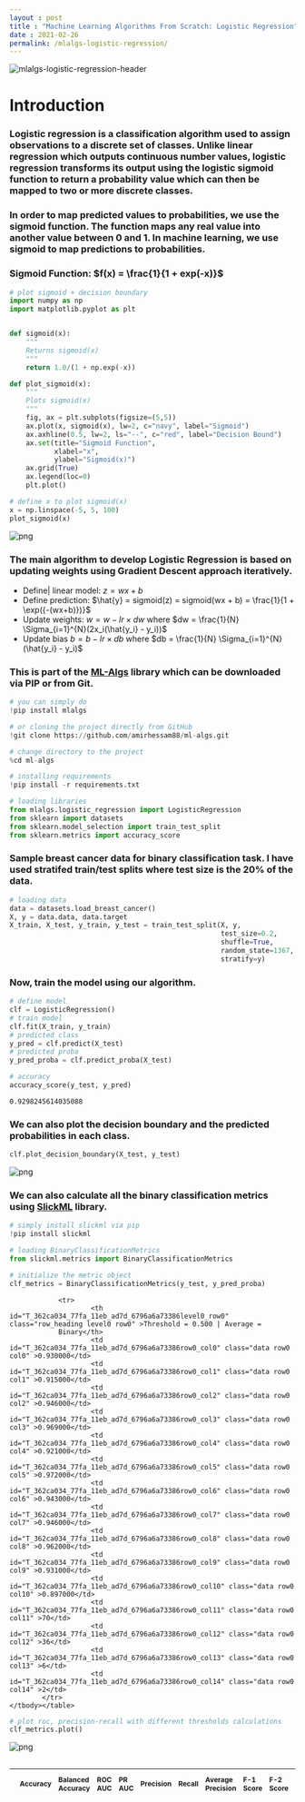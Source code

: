 ```yaml
---
layout : post
title : "Machine Learning Algorithms From Scratch: Logistic Regression"
date : 2021-02-26
permalink: /mlalgs-logistic-regression/
---
```

![mlalgs-logistic-regression-header](/images/mlalgs-logistic-regression-header.png)

# Introduction

### Logistic regression is a classification algorithm used to assign observations to a discrete set of classes. Unlike linear regression which outputs continuous number values, logistic regression transforms its output using the logistic sigmoid function to return a probability value which can then be mapped to two or more discrete classes.

### In order to map predicted values to probabilities, we use the sigmoid function. The function maps any real value into another value between 0 and 1. In machine learning, we use sigmoid to map predictions to probabilities.

### Sigmoid Function: $f(x) = \frac{1}{1 + exp(-x)}$


```python
# plot sigmoid + decision boundary
import numpy as np
import matplotlib.pyplot as plt


def sigmoid(x):
    """
    Returns sigmoid(x)
    """
    return 1.0/(1 + np.exp(-x))

def plot_sigmoid(x):
    """
    Plots sigmoid(x)
    """
    fig, ax = plt.subplots(figsize=(5,5))
    ax.plot(x, sigmoid(x), lw=2, c="navy", label="Sigmoid")
    ax.axhline(0.5, lw=2, ls="--", c="red", label="Decision Bound")
    ax.set(title="Sigmoid Function",
           xlabel="x",
           ylabel="Sigmoid(x)")
    ax.grid(True)
    ax.legend(loc=0)
    plt.plot()
```


```python
# define x to plot sigmoid(x)
x = np.linspace(-5, 5, 100)
plot_sigmoid(x)
```


![png](/notebooks/mlalgs-logistic-regression_files/output_5_0.png)


### The main algorithm to develop Logistic Regression is based on updating weights using Gradient Descent approach iteratively.
- Define| linear model: $z = wx + b$
- Define prediction: $\hat{y} = sigmoid(z) = sigmoid(wx + b) = \frac{1}{1 + \exp({-(wx+b)})}$
- Update weights: $w = w - lr \times dw$ where $dw = \frac{1}{N} \Sigma_{i=1}^{N}(2x_i(\hat{y_i} - y_i))$
- Update bias $b = b - lr \times db$ where $db = \frac{1}{N} \Sigma_{i=1}^{N}(\hat{y_i} - y_i)$

### This is part of the [**ML-Algs**](https://github.com/amirhessam88/ml-algs) library which can be downloaded via PIP or from Git.


```python
# you can simply do
!pip install mlalgs
```


```python
# or cloning the project directly from GitHub
!git clone https://github.com/amirhessam88/ml-algs.git

# change directory to the project
%cd ml-algs

# installing requirements
!pip install -r requirements.txt
```


```python
# loading libraries
from mlalgs.logistic_regression import LogisticRegression
from sklearn import datasets
from sklearn.model_selection import train_test_split
from sklearn.metrics import accuracy_score
```


<style>.container { width:95% !important; }</style>


### Sample breast cancer data for binary classification task. I have used stratifed train/test splits where test size is the 20\% of the data.


```python
# loading data
data = datasets.load_breast_cancer()
X, y = data.data, data.target
X_train, X_test, y_train, y_test = train_test_split(X, y,
                                                    test_size=0.2,
                                                    shuffle=True,
                                                    random_state=1367,
                                                    stratify=y)
```

### Now, train the model using our algorithm.


```python
# define model
clf = LogisticRegression()
# train model
clf.fit(X_train, y_train)
# predicted class
y_pred = clf.predict(X_test)
# predicted proba
y_pred_proba = clf.predict_proba(X_test)
```


```python
# accuracy
accuracy_score(y_test, y_pred)
```




    0.9298245614035088



### We can also plot the decision boundary and the predicted probabilities in each class.


```python
clf.plot_decision_boundary(X_test, y_test)
```


![png](/notebooks/mlalgs-logistic-regression_files/output_17_0.png)


### We can also calculate all the binary classification metrics using [**SlickML**](https://github.com/slickml/slick-ml) library.


```python
# simply install slickml via pip
!pip install slickml
```


```python
# loading BinaryClassificationMetrics
from slickml.metrics import BinaryClassificationMetrics
```


<style>.container { width:95% !important; }</style>



```python
# initialize the metric object
clf_metrics = BinaryClassificationMetrics(y_test, y_pred_proba)
```


<style  type="text/css" >
    #T_362ca034_77fa_11eb_ad7d_6796a6a73386 th {
          font-size: 12px;
          text-align: left;
          font-weight: bold;
    }    #T_362ca034_77fa_11eb_ad7d_6796a6a73386 td {
          font-size: 12px;
          text-align: center;
    }    #T_362ca034_77fa_11eb_ad7d_6796a6a73386row0_col0 {
            background-color:  #e5e5ff;
            color:  #000000;
        }    #T_362ca034_77fa_11eb_ad7d_6796a6a73386row0_col1 {
            background-color:  #e5e5ff;
            color:  #000000;
        }    #T_362ca034_77fa_11eb_ad7d_6796a6a73386row0_col2 {
            background-color:  #e5e5ff;
            color:  #000000;
        }    #T_362ca034_77fa_11eb_ad7d_6796a6a73386row0_col3 {
            background-color:  #e5e5ff;
            color:  #000000;
        }    #T_362ca034_77fa_11eb_ad7d_6796a6a73386row0_col4 {
            background-color:  #e5e5ff;
            color:  #000000;
        }    #T_362ca034_77fa_11eb_ad7d_6796a6a73386row0_col5 {
            background-color:  #e5e5ff;
            color:  #000000;
        }    #T_362ca034_77fa_11eb_ad7d_6796a6a73386row0_col6 {
            background-color:  #e5e5ff;
            color:  #000000;
        }    #T_362ca034_77fa_11eb_ad7d_6796a6a73386row0_col7 {
            background-color:  #e5e5ff;
            color:  #000000;
        }    #T_362ca034_77fa_11eb_ad7d_6796a6a73386row0_col8 {
            background-color:  #e5e5ff;
            color:  #000000;
        }    #T_362ca034_77fa_11eb_ad7d_6796a6a73386row0_col9 {
            background-color:  #e5e5ff;
            color:  #000000;
        }    #T_362ca034_77fa_11eb_ad7d_6796a6a73386row0_col10 {
            background-color:  #e5e5ff;
            color:  #000000;
        }    #T_362ca034_77fa_11eb_ad7d_6796a6a73386row0_col11 {
            background-color:  #e5e5ff;
            color:  #000000;
        }    #T_362ca034_77fa_11eb_ad7d_6796a6a73386row0_col12 {
            background-color:  #e5e5ff;
            color:  #000000;
        }    #T_362ca034_77fa_11eb_ad7d_6796a6a73386row0_col13 {
            background-color:  #e5e5ff;
            color:  #000000;
        }    #T_362ca034_77fa_11eb_ad7d_6796a6a73386row0_col14 {
            background-color:  #e5e5ff;
            color:  #000000;
        }</style><table id="T_362ca034_77fa_11eb_ad7d_6796a6a73386" ><thead>    <tr>        <th class="blank level0" ></th>        <th class="col_heading level0 col0" >Accuracy</th>        <th class="col_heading level0 col1" >Balanced Accuracy</th>        <th class="col_heading level0 col2" >ROC AUC</th>        <th class="col_heading level0 col3" >PR AUC</th>        <th class="col_heading level0 col4" >Precision</th>        <th class="col_heading level0 col5" >Recall</th>        <th class="col_heading level0 col6" >Average Precision</th>        <th class="col_heading level0 col7" >F-1 Score</th>        <th class="col_heading level0 col8" >F-2 Score</th>        <th class="col_heading level0 col9" >F-0.50 Score</th>        <th class="col_heading level0 col10" >Threat Score</th>        <th class="col_heading level0 col11" >TP</th>        <th class="col_heading level0 col12" >TN</th>        <th class="col_heading level0 col13" >FP</th>        <th class="col_heading level0 col14" >FN</th>    </tr></thead><tbody>
                <tr>
                        <th id="T_362ca034_77fa_11eb_ad7d_6796a6a73386level0_row0" class="row_heading level0 row0" >Threshold = 0.500 | Average =
                Binary</th>
                        <td id="T_362ca034_77fa_11eb_ad7d_6796a6a73386row0_col0" class="data row0 col0" >0.930000</td>
                        <td id="T_362ca034_77fa_11eb_ad7d_6796a6a73386row0_col1" class="data row0 col1" >0.915000</td>
                        <td id="T_362ca034_77fa_11eb_ad7d_6796a6a73386row0_col2" class="data row0 col2" >0.946000</td>
                        <td id="T_362ca034_77fa_11eb_ad7d_6796a6a73386row0_col3" class="data row0 col3" >0.969000</td>
                        <td id="T_362ca034_77fa_11eb_ad7d_6796a6a73386row0_col4" class="data row0 col4" >0.921000</td>
                        <td id="T_362ca034_77fa_11eb_ad7d_6796a6a73386row0_col5" class="data row0 col5" >0.972000</td>
                        <td id="T_362ca034_77fa_11eb_ad7d_6796a6a73386row0_col6" class="data row0 col6" >0.943000</td>
                        <td id="T_362ca034_77fa_11eb_ad7d_6796a6a73386row0_col7" class="data row0 col7" >0.946000</td>
                        <td id="T_362ca034_77fa_11eb_ad7d_6796a6a73386row0_col8" class="data row0 col8" >0.962000</td>
                        <td id="T_362ca034_77fa_11eb_ad7d_6796a6a73386row0_col9" class="data row0 col9" >0.931000</td>
                        <td id="T_362ca034_77fa_11eb_ad7d_6796a6a73386row0_col10" class="data row0 col10" >0.897000</td>
                        <td id="T_362ca034_77fa_11eb_ad7d_6796a6a73386row0_col11" class="data row0 col11" >70</td>
                        <td id="T_362ca034_77fa_11eb_ad7d_6796a6a73386row0_col12" class="data row0 col12" >36</td>
                        <td id="T_362ca034_77fa_11eb_ad7d_6796a6a73386row0_col13" class="data row0 col13" >6</td>
                        <td id="T_362ca034_77fa_11eb_ad7d_6796a6a73386row0_col14" class="data row0 col14" >2</td>
            </tr>
    </tbody></table>



```python
# plot roc, precision-recall with different thresholds calculations
clf_metrics.plot()
```


![png](/notebooks/mlalgs-logistic-regression_files/output_22_0.png)



```python

```
